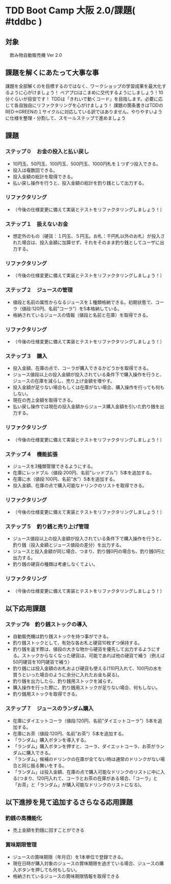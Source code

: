# TDD Boot Camp 大阪 2.0/課題( #tddbc )

## 対象
　飲み物自動販売機 Ver 2.0

## 課題を解くにあたって大事な事
課題を全部解くのを目標するのではなく、ワークショップの学習成果を最大化するように心がけましょう！
ペアプロはこまめに交代するようにしましょう！10分ぐらいが目安です！
TDDは「きれいで動くコード」を目指します。必要に応じて各自独自にリファクタリングを心がけましょう！
課題の箇条書きはTDDのRED->GREENの１サイクルに対応している訳ではありません。やりやすいように仕様を整理・分割して、スモールステップで進めましょう

## 課題
### ステップ０　お金の投入と払い戻し
- 10円玉、50円玉、100円玉、500円玉、1000円札を１つずつ投入できる。
- 投入は複数回できる。
- 投入金額の総計を取得できる。
- 払い戻し操作を行うと、投入金額の総計を釣り銭として出力する。

### リファクタリング
- （今後の仕様変更に備えて実装とテストをリファクタリングしましょう！）

### ステップ１　扱えないお金
- 想定外のもの（硬貨：１円玉、５円玉。お札：千円札以外のお札）が投入された場合は、投入金額に加算せず、それをそのまま釣り銭としてユーザに出力する。

### リファクタリング
- （今後の仕様変更に備えて実装とテストをリファクタリングしましょう！）

### ステップ２　ジュースの管理
- 値段と名前の属性からなるジュースを１種類格納できる。初期状態で、コーラ（値段:120円、名前”コーラ”）を5本格納している。
- 格納されているジュースの情報（値段と名前と在庫）を取得できる。

### リファクタリング
- （今後の仕様変更に備えて実装とテストをリファクタリングしましょう！）

### ステップ３　購入
- 投入金額、在庫の点で、コーラが購入できるかどうかを取得できる。
- ジュース値段以上の投入金額が投入されている条件下で購入操作を行うと、ジュースの在庫を減らし、売り上げ金額を増やす。
- 投入金額が足りない場合もしくは在庫がない場合、購入操作を行っても何もしない。
- 現在の売上金額を取得できる。
- 払い戻し操作では現在の投入金額からジュース購入金額を引いた釣り銭を出力する。

### リファクタリング
- （今後の仕様変更に備えて実装とテストをリファクタリングしましょう！）

### ステップ４　機能拡張
- ジュースを3種類管理できるようにする。
- 在庫にレッドブル（値段:200円、名前”レッドブル”）5本を追加する。
- 在庫に水（値段:100円、名前”水”）5本を追加する。
- 投入金額、在庫の点で購入可能なドリンクのリストを取得できる。

### リファクタリング
- （今後の仕様変更に備えて実装とテストをリファクタリングしましょう！）

### ステップ５　釣り銭と売り上げ管理
- ジュース値段以上の投入金額が投入されている条件下で購入操作を行うと、釣り銭（投入金額とジュース値段の差分）を出力する。
- ジュースと投入金額が同じ場合、つまり、釣り銭0円の場合も、釣り銭0円と出力する。
- 釣り銭の硬貨の種類は考慮しなくてよい。

### リファクタリング
- （今後の仕様変更に備えて実装とテストをリファクタリングしましょう！）

## 以下応用課題
### ステップ6　釣り銭ストックの導入
- 自動販売機は釣り銭ストックを持つ事ができる。
- 釣り銭ストックとして、有効な各お札と硬貨10枚ずつ保持する。
- 釣り銭を返す際は、値段の大きな物から硬貨を優先して出力するようにする。ストックからなくなった硬貨は、可能であれば他の硬貨で補う（例えば50円硬貨を10円硬貨で補う）
- 釣り銭には投入金額のお札および硬貨も使える(110円入れて、100円の水を買うといった場合のように余分に入れたお金も戻る)。
- 釣り銭を出力したら、釣り銭用ストックを減らす。
- 購入操作を行った際に、釣り銭用ストックが足りない場合、何もしない。
- 釣り銭用ストックを取得できる。

### ステップ７　ジュースのランダム購入
- 在庫にダイエットコーラ（値段:120円、名前”ダイエットコーラ”）5本を追加する。
- 在庫にお茶（値段:120円、名前”お茶”）5本を追加する。
- 「ランダム」購入ボタンを導入する。
- 「ランダム」購入ボタンを押すと、コーラ、ダイエットコーラ、お茶がランダムに購入できる。
- 「ランダム」候補のドリンクの在庫が全てない時は通常のドリンクがない場合と同じ振る舞いをする。
- 「ランダム」は投入金額、在庫の点で購入可能なドリンクのリストに中に入る(つまり、120円入れて、コーラとお茶の在庫がある場合、「コーラ」と「お茶」と「ランダム」が購入可能なドリンクのリストになる)。

## 以下進捗を見て追加するさらなる応用課題
### 釣銭の高機能化
- 売上金額を釣銭に回すことができる

### 賞味期限管理
- ジュースの賞味期限（年月日）を1本単位で登録できる。
- 現在日時が購入対象のジュースの賞味期限を過ぎている場合、ジュースの購入ボタンを押しても何もしない。
- 格納されているジュースの賞味期限情報を取得できる